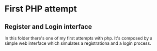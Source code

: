 # First PHP attempt
## Register and Login interface

In this folder there's one of my first attempts with php. It's composed by a simple web interface which 
simulates a registrationa and a login process.
